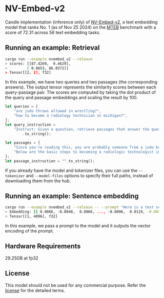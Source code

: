 # NV-Embed-v2

Candle implementation (inference only) of [NV-Embed-v2](https://huggingface.co/nvidia/NV-Embed-v2), a text embedding model that ranks No. 1 (as of Nov 25 2024) on the [MTEB](https://huggingface.co/spaces/mteb/leaderboard) benchmark with a score of 72.31 across 56 text embedding tasks.

## Running an example: Retrieval
```bash
cargo run --example nvembed_v2 --release
> scores: [[87.4269,  0.4629],
>         [ 0.9653, 86.0372]]
> Tensor[[2, 2], f32]
```
In this example, we have two queries and two passages (the corresponding answers). The output tensor represents the similarity scores between each query-passage pair. The scores are computed by taking the dot product of the query and passage embeddings and scaling the result by 100.
```rust
let queries = [
    "are judo throws allowed in wrestling?",
    "how to become a radiology technician in michigan?",
];
let query_instruction =
    "Instruct: Given a question, retrieve passages that answer the question\nQuery: "
        .to_string();
        
let passages = [
    "Since you're reading this, you are probably someone from a judo background or someone who is just wondering how judo techniques can be applied under wrestling rules. So without further ado, let's get to the question. Are Judo throws allowed in wrestling? Yes, judo throws are allowed in freestyle and folkstyle wrestling. You only need to be careful to follow the slam rules when executing judo throws. In wrestling, a slam is lifting and returning an opponent to the mat with unnecessary force.",
    "Below are the basic steps to becoming a radiologic technologist in Michigan:Earn a high school diploma. As with most careers in health care, a high school education is the first step to finding entry-level employment. Taking classes in math and science, such as anatomy, biology, chemistry, physiology, and physics, can help prepare students for their college studies and future careers.Earn an associate degree. Entry-level radiologic positions typically require at least an Associate of Applied Science. Before enrolling in one of these degree programs, students should make sure it has been properly accredited by the Joint Review Committee on Education in Radiologic Technology (JRCERT).Get licensed or certified in the state of Michigan."
];
let passage_instruction = "".to_string();
```

If you already have the model and tokenizer files, you can use the `--tokenizer` and `--model-files` options to specify their full paths, instead of downloading them from the hub.

## Running an example: Sentence embedding
```bash
cargo run --example nvembed_v2 --release -- --prompt "Here is a test sentence"
> Embedding: [[ 0.0066, -0.0048,  0.0066, ..., -0.0096,  0.0119, -0.0052]]
> Tensor[[1, 4096], f32]
```
In this example, we pass a prompt to the model and it outputs the vector encoding of the prompt.

## Hardware Requirements
29.25GB at fp32

## License
This model should not be used for any commercial purpose. Refer the [license](https://spdx.org/licenses/CC-BY-NC-4.0) for the detailed terms.
